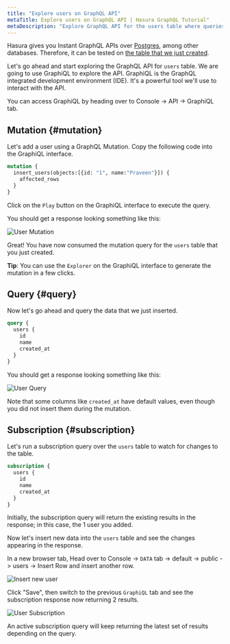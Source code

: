 ```yaml
---
title: "Explore users on GraphQL API"
metaTitle: Explore users on GraphQL API | Hasura GraphQL Tutorial"
metaDescription: "Explore GraphQL API for the users table where queries, mutation, and subscriptions were automatically generated by Hasura GraphQL Engine"
---
```


Hasura gives you Instant GraphQL APIs over [Postgres](https://hasura.io/learn/database/postgresql/what-is-postgresql/), among other databases. Therefore, it can be tested on [the table that we just created](https://hasura.io/learn/database/postgresql/create-alter-drop-ddl/1-postgresql-create/).

Let's go ahead and start exploring the GraphQL API for `users` table. We are going to use GraphiQL to explore the API. GraphiQL is the GraphQL integrated development environment (IDE). It's a powerful tool we'll use to interact with the API.

You can access GraphiQL by heading over to Console -> API -> GraphiQL tab.

## Mutation {#mutation}

Let's add a user using a GraphQL Mutation. Copy the following code into the GraphiQL interface.

```graphql
mutation {
  insert_users(objects:[{id: "1", name:"Praveen"}]) {
    affected_rows
  }
}
```

Click on the `Play` button on the GraphiQL interface to execute the query.

You should get a response looking something like this:

![User Mutation](https://graphql-engine-cdn.hasura.io/learn-hasura/assets/graphql-hasura/graphql-mutation-user.png)

Great! You have now consumed the mutation query for the `users` table that you just created.

**Tip**: You can use the `Explorer` on the GraphiQL interface to generate the mutation in a few clicks.

## Query {#query}

Now let's go ahead and query the data that we just inserted.

```graphql
query {
  users {
    id
    name
    created_at
  }
}
```

You should get a response looking something like this:

![User Query](https://graphql-engine-cdn.hasura.io/learn-hasura/assets/graphql-hasura/graphql-query-user.png)

Note that some columns like `created_at` have default values, even though you did not insert them during the mutation.

## Subscription {#subscription}

Let's run a subscription query over the `users` table to watch for changes to the table.

```graphql
subscription {
  users {
    id
    name
    created_at
  }
}
```

Initially, the subscription query will return the existing results in the response; in this case, the 1 user you added.

Now let's insert new data into the `users` table and see the changes appearing in the response.

In a new browser tab, Head over to Console -> `DATA` tab -> default -> public -> users -> Insert Row and insert another row.

![Insert new user](https://graphql-engine-cdn.hasura.io/learn-hasura/assets/graphql-hasura/user-insert-new-row.png)

Click "Save", then switch to the previous `GraphiQL` tab and see the subscription response now returning 2 results.

![User Subscription](https://graphql-engine-cdn.hasura.io/learn-hasura/assets/graphql-hasura/graphql-subscription-user.png)

An active subscription query will keep returning the latest set of results depending on the query.
